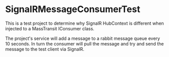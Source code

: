 # SignalRMessageConsumerTest
This is a test project to determine why SignalR HubContext is different when injected to a MassTransit IConsumer class.

The project's service will add a message to a rabbit message queue every 10 seconds.
In turn the consumer will pull the message and try and send the message to the test client via SignalR.
